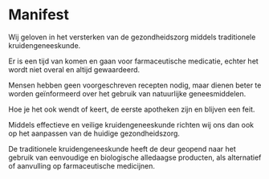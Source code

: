 # Manifest

Wij geloven in het versterken van de gezondheidszorg middels traditionele kruidengeneeskunde.

Er is een tijd van komen en gaan voor farmaceutische medicatie, echter het wordt niet overal en altijd gewaardeerd.

Mensen hebben geen voorgeschreven recepten nodig, maar dienen beter te worden geïnformeerd over het gebruik van natuurlijke geneesmiddelen.

Hoe je het ook wendt of keert, de eerste apotheken zijn en blijven een feit.

Middels effectieve en veilige kruidengeneeskunde richten wij ons dan ook op het aanpassen van de huidige gezondheidszorg. 

De traditionele kruidengeneeskunde heeft de deur geopend naar het gebruik van eenvoudige en biologische alledaagse producten, als alternatief of aanvulling op farmaceutische medicijnen. 
